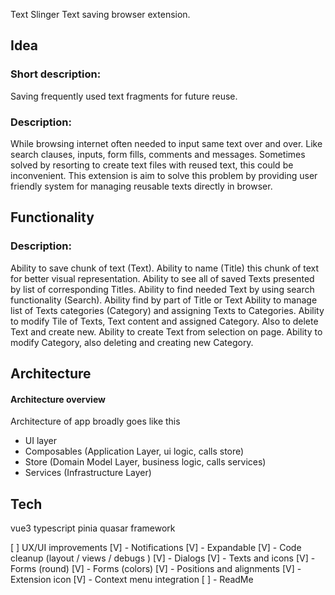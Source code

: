 Text Slinger
Text saving browser extension.

## Idea

### Short description:

Saving frequently used text fragments for future reuse.

### Description:

While browsing internet often needed to input same text over and over. Like search clauses, inputs, form fills, comments and messages. Sometimes solved by resorting to create text files with reused text, this could be inconvenient.
This extension is aim to solve this problem by providing user friendly system for managing reusable texts directly in browser.

## Functionality

### Description:

Ability to save chunk of text (Text).
Ability to name (Title) this chunk of text for better visual representation.
Ability to see all of saved Texts presented by list of corresponding Titles.
Ability to find needed Text by using search functionality (Search).
Ability find by part of Title or Text
Ability to manage list of Texts categories (Category) and assigning Texts to Categories.
Ability to modify Tile of Texts, Text content and assigned Category. Also to delete Text and create new.
Ability to create Text from selection on page.
Ability to modify Category, also deleting and creating new Category.


## Architecture

#### Architecture overview

Architecture of app broadly goes like this

- UI layer
- Composables (Application Layer, ui logic, calls store)
- Store (Domain Model Layer, business logic, calls services)
- Services (Infrastructure Layer)

## Tech

vue3
typescript
pinia
quasar framework

[ ] UX/UI improvements
[V] - Notifications
[V] - Expandable
[V] - Code cleanup (layout / views / debugs )
[V] - Dialogs
[V] - Texts and icons
[V] - Forms (round)
[V] - Forms (colors)
[V] - Positions and alignments
[V] - Extension icon
[V] - Context menu integration
[ ] - ReadMe

